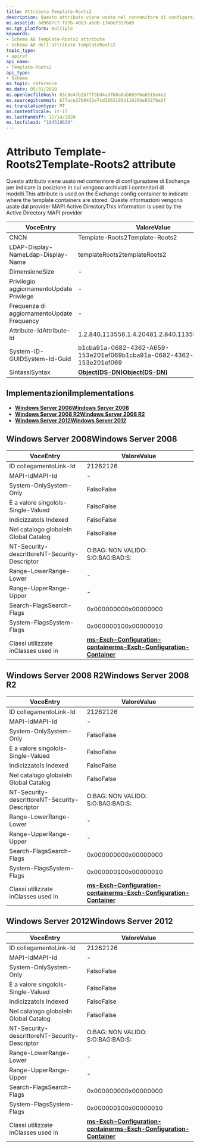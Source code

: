 ```yaml
---
title: Attributo Template-Roots2
description: Questo attributo viene usato nel contenitore di configurazione di Exchange per indicare la posizione in cui vengono archiviati i contenitori di modelli.
ms.assetid: ad9607c7-fd7b-48b3-abdb-1340ef357bd0
ms.tgt_platform: multiple
keywords:
- Schema AD Template-Roots2 attribute
- Schema AD dell'attributo templateRoots2
topic_type:
- apiref
api_name:
- Template-Roots2
api_type:
- Schema
ms.topic: reference
ms.date: 05/31/2018
ms.openlocfilehash: 83c8e47b2b7ff9bd4a37b0a0ab86976a6515e4e2
ms.sourcegitcommit: b77ace27b0432e7cd3863191b11926be032fbe2f
ms.translationtype: MT
ms.contentlocale: it-IT
ms.lasthandoff: 12/14/2020
ms.locfileid: "104519638"
---
```

# <a name="template-roots2-attribute"></a><span data-ttu-id="68a09-105">Attributo Template-Roots2</span><span class="sxs-lookup"><span data-stu-id="68a09-105">Template-Roots2 attribute</span></span>

<span data-ttu-id="68a09-106">Questo attributo viene usato nel contenitore di configurazione di Exchange per indicare la posizione in cui vengono archiviati i contenitori di modelli.</span><span class="sxs-lookup"><span data-stu-id="68a09-106">This attribute is used on the Exchange config container to indicate where the template containers are stored.</span></span> <span data-ttu-id="68a09-107">Queste informazioni vengono usate dal provider MAPI Active Directory</span><span class="sxs-lookup"><span data-stu-id="68a09-107">This information is used by the Active Directory MAPI provider</span></span>



| <span data-ttu-id="68a09-108">Voce</span><span class="sxs-lookup"><span data-stu-id="68a09-108">Entry</span></span> | <span data-ttu-id="68a09-109">Valore</span><span class="sxs-lookup"><span data-stu-id="68a09-109">Value</span></span> |
|-------------------|-----------------------------------------|
| <span data-ttu-id="68a09-110">CN</span><span class="sxs-lookup"><span data-stu-id="68a09-110">CN</span></span>                | <span data-ttu-id="68a09-111">Template-Roots2</span><span class="sxs-lookup"><span data-stu-id="68a09-111">Template-Roots2</span></span>                         |
| <span data-ttu-id="68a09-112">LDAP-Display-Name</span><span class="sxs-lookup"><span data-stu-id="68a09-112">Ldap-Display-Name</span></span> | <span data-ttu-id="68a09-113">templateRoots2</span><span class="sxs-lookup"><span data-stu-id="68a09-113">templateRoots2</span></span>                          |
| <span data-ttu-id="68a09-114">Dimensione</span><span class="sxs-lookup"><span data-stu-id="68a09-114">Size</span></span>              | \-                                      |
| <span data-ttu-id="68a09-115">Privilegio aggiornamento</span><span class="sxs-lookup"><span data-stu-id="68a09-115">Update Privilege</span></span>  | \-                                      |
| <span data-ttu-id="68a09-116">Frequenza di aggiornamento</span><span class="sxs-lookup"><span data-stu-id="68a09-116">Update Frequency</span></span>  | \-                                      |
| <span data-ttu-id="68a09-117">Attribute-Id</span><span class="sxs-lookup"><span data-stu-id="68a09-117">Attribute-Id</span></span>      | <span data-ttu-id="68a09-118">1.2.840.113556.1.4.2048</span><span class="sxs-lookup"><span data-stu-id="68a09-118">1.2.840.113556.1.4.2048</span></span>                 |
| <span data-ttu-id="68a09-119">System-ID-GUID</span><span class="sxs-lookup"><span data-stu-id="68a09-119">System-Id-Guid</span></span>    | <span data-ttu-id="68a09-120">b1cba91a-0682-4362-A659-153e201ef069</span><span class="sxs-lookup"><span data-stu-id="68a09-120">b1cba91a-0682-4362-a659-153e201ef069</span></span>    |
| <span data-ttu-id="68a09-121">Sintassi</span><span class="sxs-lookup"><span data-stu-id="68a09-121">Syntax</span></span>            | [<span data-ttu-id="68a09-122">**Object(DS-DN)**</span><span class="sxs-lookup"><span data-stu-id="68a09-122">**Object(DS-DN)**</span></span>](s-object-ds-dn.md) |



## <a name="implementations"></a><span data-ttu-id="68a09-123">Implementazioni</span><span class="sxs-lookup"><span data-stu-id="68a09-123">Implementations</span></span>

-   [<span data-ttu-id="68a09-124">**Windows Server 2008**</span><span class="sxs-lookup"><span data-stu-id="68a09-124">**Windows Server 2008**</span></span>](#windows-server-2008)
-   [<span data-ttu-id="68a09-125">**Windows Server 2008 R2**</span><span class="sxs-lookup"><span data-stu-id="68a09-125">**Windows Server 2008 R2**</span></span>](#windows-server-2008-r2)
-   [<span data-ttu-id="68a09-126">**Windows Server 2012**</span><span class="sxs-lookup"><span data-stu-id="68a09-126">**Windows Server 2012**</span></span>](#windows-server-2012)

## <a name="windows-server-2008"></a><span data-ttu-id="68a09-127">Windows Server 2008</span><span class="sxs-lookup"><span data-stu-id="68a09-127">Windows Server 2008</span></span>



| <span data-ttu-id="68a09-128">Voce</span><span class="sxs-lookup"><span data-stu-id="68a09-128">Entry</span></span> | <span data-ttu-id="68a09-129">Valore</span><span class="sxs-lookup"><span data-stu-id="68a09-129">Value</span></span> |
|------------------------|--------------------------------------------------------------------------------------|
| <span data-ttu-id="68a09-130">ID collegamento</span><span class="sxs-lookup"><span data-stu-id="68a09-130">Link-Id</span></span>                | <span data-ttu-id="68a09-131">2126</span><span class="sxs-lookup"><span data-stu-id="68a09-131">2126</span></span>                                                                                 |
| <span data-ttu-id="68a09-132">MAPI-Id</span><span class="sxs-lookup"><span data-stu-id="68a09-132">MAPI-Id</span></span>                | \-                                                                                   |
| <span data-ttu-id="68a09-133">System-Only</span><span class="sxs-lookup"><span data-stu-id="68a09-133">System-Only</span></span>            | <span data-ttu-id="68a09-134">Falso</span><span class="sxs-lookup"><span data-stu-id="68a09-134">False</span></span>                                                                                |
| <span data-ttu-id="68a09-135">È a valore singolo</span><span class="sxs-lookup"><span data-stu-id="68a09-135">Is-Single-Valued</span></span>       | <span data-ttu-id="68a09-136">Falso</span><span class="sxs-lookup"><span data-stu-id="68a09-136">False</span></span>                                                                                |
| <span data-ttu-id="68a09-137">Indicizzato</span><span class="sxs-lookup"><span data-stu-id="68a09-137">Is Indexed</span></span>             | <span data-ttu-id="68a09-138">Falso</span><span class="sxs-lookup"><span data-stu-id="68a09-138">False</span></span>                                                                                |
| <span data-ttu-id="68a09-139">Nel catalogo globale</span><span class="sxs-lookup"><span data-stu-id="68a09-139">In Global Catalog</span></span>      | <span data-ttu-id="68a09-140">Falso</span><span class="sxs-lookup"><span data-stu-id="68a09-140">False</span></span>                                                                                |
| <span data-ttu-id="68a09-141">NT-Security-descrittore</span><span class="sxs-lookup"><span data-stu-id="68a09-141">NT-Security-Descriptor</span></span> | <span data-ttu-id="68a09-142">O:BAG: NON VALIDO: S:</span><span class="sxs-lookup"><span data-stu-id="68a09-142">O:BAG:BAD:S:</span></span>                                                                         |
| <span data-ttu-id="68a09-143">Range-Lower</span><span class="sxs-lookup"><span data-stu-id="68a09-143">Range-Lower</span></span>            | \-                                                                                   |
| <span data-ttu-id="68a09-144">Range-Upper</span><span class="sxs-lookup"><span data-stu-id="68a09-144">Range-Upper</span></span>            | \-                                                                                   |
| <span data-ttu-id="68a09-145">Search-Flags</span><span class="sxs-lookup"><span data-stu-id="68a09-145">Search-Flags</span></span>           | <span data-ttu-id="68a09-146">0x00000000</span><span class="sxs-lookup"><span data-stu-id="68a09-146">0x00000000</span></span>                                                                           |
| <span data-ttu-id="68a09-147">System-Flags</span><span class="sxs-lookup"><span data-stu-id="68a09-147">System-Flags</span></span>           | <span data-ttu-id="68a09-148">0x00000010</span><span class="sxs-lookup"><span data-stu-id="68a09-148">0x00000010</span></span>                                                                           |
| <span data-ttu-id="68a09-149">Classi utilizzate in</span><span class="sxs-lookup"><span data-stu-id="68a09-149">Classes used in</span></span>        | [<span data-ttu-id="68a09-150">**ms-Exch-Configuration-container**</span><span class="sxs-lookup"><span data-stu-id="68a09-150">**ms-Exch-Configuration-Container**</span></span>](c-msexchconfigurationcontainer.md)<br/> |



## <a name="windows-server-2008-r2"></a><span data-ttu-id="68a09-151">Windows Server 2008 R2</span><span class="sxs-lookup"><span data-stu-id="68a09-151">Windows Server 2008 R2</span></span>



| <span data-ttu-id="68a09-152">Voce</span><span class="sxs-lookup"><span data-stu-id="68a09-152">Entry</span></span> | <span data-ttu-id="68a09-153">Valore</span><span class="sxs-lookup"><span data-stu-id="68a09-153">Value</span></span> |
|------------------------|--------------------------------------------------------------------------------------|
| <span data-ttu-id="68a09-154">ID collegamento</span><span class="sxs-lookup"><span data-stu-id="68a09-154">Link-Id</span></span>                | <span data-ttu-id="68a09-155">2126</span><span class="sxs-lookup"><span data-stu-id="68a09-155">2126</span></span>                                                                                 |
| <span data-ttu-id="68a09-156">MAPI-Id</span><span class="sxs-lookup"><span data-stu-id="68a09-156">MAPI-Id</span></span>                | \-                                                                                   |
| <span data-ttu-id="68a09-157">System-Only</span><span class="sxs-lookup"><span data-stu-id="68a09-157">System-Only</span></span>            | <span data-ttu-id="68a09-158">Falso</span><span class="sxs-lookup"><span data-stu-id="68a09-158">False</span></span>                                                                                |
| <span data-ttu-id="68a09-159">È a valore singolo</span><span class="sxs-lookup"><span data-stu-id="68a09-159">Is-Single-Valued</span></span>       | <span data-ttu-id="68a09-160">Falso</span><span class="sxs-lookup"><span data-stu-id="68a09-160">False</span></span>                                                                                |
| <span data-ttu-id="68a09-161">Indicizzato</span><span class="sxs-lookup"><span data-stu-id="68a09-161">Is Indexed</span></span>             | <span data-ttu-id="68a09-162">Falso</span><span class="sxs-lookup"><span data-stu-id="68a09-162">False</span></span>                                                                                |
| <span data-ttu-id="68a09-163">Nel catalogo globale</span><span class="sxs-lookup"><span data-stu-id="68a09-163">In Global Catalog</span></span>      | <span data-ttu-id="68a09-164">Falso</span><span class="sxs-lookup"><span data-stu-id="68a09-164">False</span></span>                                                                                |
| <span data-ttu-id="68a09-165">NT-Security-descrittore</span><span class="sxs-lookup"><span data-stu-id="68a09-165">NT-Security-Descriptor</span></span> | <span data-ttu-id="68a09-166">O:BAG: NON VALIDO: S:</span><span class="sxs-lookup"><span data-stu-id="68a09-166">O:BAG:BAD:S:</span></span>                                                                         |
| <span data-ttu-id="68a09-167">Range-Lower</span><span class="sxs-lookup"><span data-stu-id="68a09-167">Range-Lower</span></span>            | \-                                                                                   |
| <span data-ttu-id="68a09-168">Range-Upper</span><span class="sxs-lookup"><span data-stu-id="68a09-168">Range-Upper</span></span>            | \-                                                                                   |
| <span data-ttu-id="68a09-169">Search-Flags</span><span class="sxs-lookup"><span data-stu-id="68a09-169">Search-Flags</span></span>           | <span data-ttu-id="68a09-170">0x00000000</span><span class="sxs-lookup"><span data-stu-id="68a09-170">0x00000000</span></span>                                                                           |
| <span data-ttu-id="68a09-171">System-Flags</span><span class="sxs-lookup"><span data-stu-id="68a09-171">System-Flags</span></span>           | <span data-ttu-id="68a09-172">0x00000010</span><span class="sxs-lookup"><span data-stu-id="68a09-172">0x00000010</span></span>                                                                           |
| <span data-ttu-id="68a09-173">Classi utilizzate in</span><span class="sxs-lookup"><span data-stu-id="68a09-173">Classes used in</span></span>        | [<span data-ttu-id="68a09-174">**ms-Exch-Configuration-container**</span><span class="sxs-lookup"><span data-stu-id="68a09-174">**ms-Exch-Configuration-Container**</span></span>](c-msexchconfigurationcontainer.md)<br/> |



## <a name="windows-server-2012"></a><span data-ttu-id="68a09-175">Windows Server 2012</span><span class="sxs-lookup"><span data-stu-id="68a09-175">Windows Server 2012</span></span>



| <span data-ttu-id="68a09-176">Voce</span><span class="sxs-lookup"><span data-stu-id="68a09-176">Entry</span></span> | <span data-ttu-id="68a09-177">Valore</span><span class="sxs-lookup"><span data-stu-id="68a09-177">Value</span></span> |
|------------------------|--------------------------------------------------------------------------------------|
| <span data-ttu-id="68a09-178">ID collegamento</span><span class="sxs-lookup"><span data-stu-id="68a09-178">Link-Id</span></span>                | <span data-ttu-id="68a09-179">2126</span><span class="sxs-lookup"><span data-stu-id="68a09-179">2126</span></span>                                                                                 |
| <span data-ttu-id="68a09-180">MAPI-Id</span><span class="sxs-lookup"><span data-stu-id="68a09-180">MAPI-Id</span></span>                | \-                                                                                   |
| <span data-ttu-id="68a09-181">System-Only</span><span class="sxs-lookup"><span data-stu-id="68a09-181">System-Only</span></span>            | <span data-ttu-id="68a09-182">Falso</span><span class="sxs-lookup"><span data-stu-id="68a09-182">False</span></span>                                                                                |
| <span data-ttu-id="68a09-183">È a valore singolo</span><span class="sxs-lookup"><span data-stu-id="68a09-183">Is-Single-Valued</span></span>       | <span data-ttu-id="68a09-184">Falso</span><span class="sxs-lookup"><span data-stu-id="68a09-184">False</span></span>                                                                                |
| <span data-ttu-id="68a09-185">Indicizzato</span><span class="sxs-lookup"><span data-stu-id="68a09-185">Is Indexed</span></span>             | <span data-ttu-id="68a09-186">Falso</span><span class="sxs-lookup"><span data-stu-id="68a09-186">False</span></span>                                                                                |
| <span data-ttu-id="68a09-187">Nel catalogo globale</span><span class="sxs-lookup"><span data-stu-id="68a09-187">In Global Catalog</span></span>      | <span data-ttu-id="68a09-188">Falso</span><span class="sxs-lookup"><span data-stu-id="68a09-188">False</span></span>                                                                                |
| <span data-ttu-id="68a09-189">NT-Security-descrittore</span><span class="sxs-lookup"><span data-stu-id="68a09-189">NT-Security-Descriptor</span></span> | <span data-ttu-id="68a09-190">O:BAG: NON VALIDO: S:</span><span class="sxs-lookup"><span data-stu-id="68a09-190">O:BAG:BAD:S:</span></span>                                                                         |
| <span data-ttu-id="68a09-191">Range-Lower</span><span class="sxs-lookup"><span data-stu-id="68a09-191">Range-Lower</span></span>            | \-                                                                                   |
| <span data-ttu-id="68a09-192">Range-Upper</span><span class="sxs-lookup"><span data-stu-id="68a09-192">Range-Upper</span></span>            | \-                                                                                   |
| <span data-ttu-id="68a09-193">Search-Flags</span><span class="sxs-lookup"><span data-stu-id="68a09-193">Search-Flags</span></span>           | <span data-ttu-id="68a09-194">0x00000000</span><span class="sxs-lookup"><span data-stu-id="68a09-194">0x00000000</span></span>                                                                           |
| <span data-ttu-id="68a09-195">System-Flags</span><span class="sxs-lookup"><span data-stu-id="68a09-195">System-Flags</span></span>           | <span data-ttu-id="68a09-196">0x00000010</span><span class="sxs-lookup"><span data-stu-id="68a09-196">0x00000010</span></span>                                                                           |
| <span data-ttu-id="68a09-197">Classi utilizzate in</span><span class="sxs-lookup"><span data-stu-id="68a09-197">Classes used in</span></span>        | [<span data-ttu-id="68a09-198">**ms-Exch-Configuration-container**</span><span class="sxs-lookup"><span data-stu-id="68a09-198">**ms-Exch-Configuration-Container**</span></span>](c-msexchconfigurationcontainer.md)<br/> |



 

 





